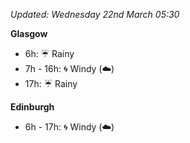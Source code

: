 *Updated: Wednesday 22nd March 05:30*

**Glasgow**

* 6h: :umbrella: Rainy
* 7h - 16h: :cyclone: Windy (:cloud:)
* 17h: :umbrella: Rainy

**Edinburgh**

* 6h - 17h: :cyclone: Windy (:cloud:)
